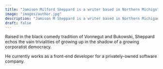 ```yaml
---
title: "Jamison Milford Sheppard is a writer based in Northern Michign"
image: "images/author.jpg"
description: "Jamison M Sheppard is a writer based in Northern Michigan"
draft: false
---
```


Raised in the black comedy tradition of Vonnegut and Bukowski, Sheppard echos the vain trivialities of growing up in the shadow of a growing corporatist democracy.

He currently works as a front-end developer for a privately-owned software company.
